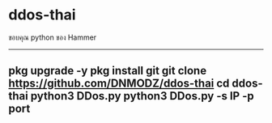 # ddos-thai
ขอบคุณ python ของ Hammer

-------------------------
pkg upgrade -y
pkg install git
git clone https://github.com/DNMODZ/ddos-thai
cd ddos-thai
python3 DDos.py
python3 DDos.py -s IP -p port
-------------------------

